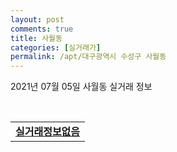 ```yaml
---
layout: post
comments: true
title: 사월동
categories: [실거래가]
permalink: /apt/대구광역시 수성구 사월동
---
```


2021년 07월 05일 사월동 실거래 정보

<script type="text/javascript">
  google.charts.load('current', {'packages':['corechart']});
  google.charts.setOnLoadCallback(drawChart);

  function drawChart() {
    var data = google.visualization.arrayToDataTable([['거래일', '매매', '전월세', '전매'], ['20-07', 30, 16, 0], ['20-08', 13, 18, 0], ['20-09', 47, 11, 0], ['20-10', 60, 18, 0], ['20-11', 75, 22, 0], ['20-12', 45, 19, 0], ['21-01', 46, 27, 0], ['21-02', 18, 11, 0], ['21-03', 26, 13, 0], ['21-04', 9, 22, 0], ['21-05', 13, 5, 0], ['21-06', 7, 9, 0]]);

    var options = {
      title: '최근 유형별 거래량 추이',
      legend: { position: 'bottom' }
    };

    var chart = new google.visualization.LineChart(document.getElementById('columnchart_material'));
    chart.draw(data, (options));
  }
</script>

<div id="columnchart_material" style="width: 95%; margin-left: -35px; display: block"></div>
<br>
<table>
  <tr>
    <td colspan="4" style="font-weight: bold;"><a href="https://search.naver.com/search.naver?query=사월동 실거래정보없음">실거래정보없음</a></td>
  </tr>
    
</table>
    